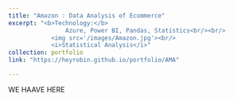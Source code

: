 ```yaml
---
title: "Amazon : Data Analysis of Ecommerce"
excerpt: "<b>Technology:</b> 
                Azure, Power BI, Pandas, Statistics<br/><br/>
            <img src='/images/Amazon.jpg'><br/>
            <i>Statistical Analysis</i>"
collection: portfolio
link: "https://heyrobin.github.io/portfolio/AMA"

---
```

WE HAAVE HERE